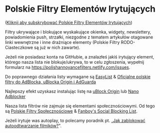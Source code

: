 # Polskie Filtry Elementów Irytujących

([Kliknij aby subskrybować Polskie Filtry Elementów Irytujących][Polskie Filtry EI Subscribe])

Filtry ukrywające i blokujące wyskakujące okienka, widgety, newslettery, powiadomienia push, strzałki, niezgodne z tematem artykułów otagowane linki wewnętrzne i inne drażniące elementy (Polskie Filtry RODO-Ciasteczkowe są już w nich zawarte).

Jeżeli nie posiadasz konta na GitHubie, a znalazłeś jakiś irytujący element, którego nasza lista nie blokuje/ukrywa, to w celu zgłoszenia, wypełnij formularz na https://polishannoyancefilters.netlify.com/issues.

Do poprawnego działania listy wymagane są [EasyList](https://easylist.to/easylist/easylist.txt) & [Oficjalne polskie filtry do AdBlocka, uBlocka Origin i AdGuarda](https://raw.githubusercontent.com/MajkiIT/polish-ads-filter/master/polish-adblock-filters/adblock.txt)

Najlepszy efekt uzyskasz instalując listę na [uBlock Origin](https://github.com/gorhill/uBlock/releases) lub [Nano Adblocker](https://github.com/NanoAdblocker/NanoCore/releases)

Nasza lista filtrów nie zajmuje się elementami społecznościowymi. Od tego są [Polskie Filtry Społecznościowe](https://raw.githubusercontent.com/MajkiIT/polish-ads-filter/master/adblock_social_filters/adblock_social_list.txt) & [Fanboy's Social Blocking List](https://easylist-downloads.adblockplus.org/fanboy-social.txt).


Jeżeli irytuje was autoplay, to polecamy poradnik pt. „[Jak zablokować autoodtwarzanie filmików?](https://github.com/PolishFiltersTeam/PolishAnnoyanceFilters/wiki/Jak-zablokowa%C4%87-autoodtwarzanie-filmik%C3%B3w%3F)".


[Polskie Filtry EI Subscribe]: https://subscribe.adblockplus.org/?location=https://raw.githubusercontent.com/PolishFiltersTeam/PolishAnnoyanceFilters/master/PPB.txt&title=Polskie%20Filtry%20Elementów%20Irytujących

